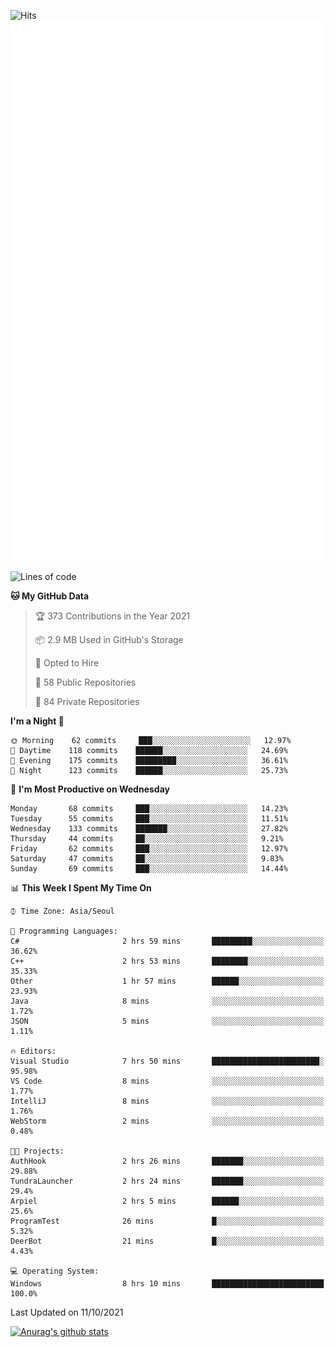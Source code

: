 ![Hits](https://hits.seeyoufarm.com/api/count/incr/badge.svg?url=https%3A%2F%2Fgithub.com%2Fkokose1234&count_bg=%2379C83D&title_bg=%23555555&icon=apple.svg&icon_color=%23E7E7E7&title=hits&edge_flat=false)
<br/>
![Metrics](https://github.com/kokose1234/kokose1234/blob/main/github-metrics.svg)

<!--START_SECTION:waka-->
![Lines of code](https://img.shields.io/badge/From%20Hello%20World%20I%27ve%20Written-11.8%20million%20lines%20of%20code-blue)

**🐱 My GitHub Data** 

> 🏆 373 Contributions in the Year 2021
 > 
> 📦 2.9 MB Used in GitHub's Storage 
 > 
> 💼 Opted to Hire
 > 
> 📜 58 Public Repositories 
 > 
> 🔑 84 Private Repositories  
 > 
**I'm a Night 🦉** 

```text
🌞 Morning    62 commits     ███░░░░░░░░░░░░░░░░░░░░░░   12.97% 
🌆 Daytime    118 commits    ██████░░░░░░░░░░░░░░░░░░░   24.69% 
🌃 Evening    175 commits    █████████░░░░░░░░░░░░░░░░   36.61% 
🌙 Night      123 commits    ██████░░░░░░░░░░░░░░░░░░░   25.73%

```
📅 **I'm Most Productive on Wednesday** 

```text
Monday       68 commits     ███░░░░░░░░░░░░░░░░░░░░░░   14.23% 
Tuesday      55 commits     ███░░░░░░░░░░░░░░░░░░░░░░   11.51% 
Wednesday    133 commits    ███████░░░░░░░░░░░░░░░░░░   27.82% 
Thursday     44 commits     ██░░░░░░░░░░░░░░░░░░░░░░░   9.21% 
Friday       62 commits     ███░░░░░░░░░░░░░░░░░░░░░░   12.97% 
Saturday     47 commits     ██░░░░░░░░░░░░░░░░░░░░░░░   9.83% 
Sunday       69 commits     ███░░░░░░░░░░░░░░░░░░░░░░   14.44%

```


📊 **This Week I Spent My Time On** 

```text
⌚︎ Time Zone: Asia/Seoul

💬 Programming Languages: 
C#                       2 hrs 59 mins       █████████░░░░░░░░░░░░░░░░   36.62% 
C++                      2 hrs 53 mins       ████████░░░░░░░░░░░░░░░░░   35.33% 
Other                    1 hr 57 mins        ██████░░░░░░░░░░░░░░░░░░░   23.93% 
Java                     8 mins              ░░░░░░░░░░░░░░░░░░░░░░░░░   1.72% 
JSON                     5 mins              ░░░░░░░░░░░░░░░░░░░░░░░░░   1.11%

🔥 Editors: 
Visual Studio            7 hrs 50 mins       ████████████████████████░   95.98% 
VS Code                  8 mins              ░░░░░░░░░░░░░░░░░░░░░░░░░   1.77% 
IntelliJ                 8 mins              ░░░░░░░░░░░░░░░░░░░░░░░░░   1.76% 
WebStorm                 2 mins              ░░░░░░░░░░░░░░░░░░░░░░░░░   0.48%

🐱‍💻 Projects: 
AuthHook                 2 hrs 26 mins       ███████░░░░░░░░░░░░░░░░░░   29.88% 
TundraLauncher           2 hrs 24 mins       ███████░░░░░░░░░░░░░░░░░░   29.4% 
Arpiel                   2 hrs 5 mins        ██████░░░░░░░░░░░░░░░░░░░   25.6% 
ProgramTest              26 mins             █░░░░░░░░░░░░░░░░░░░░░░░░   5.32% 
DeerBot                  21 mins             █░░░░░░░░░░░░░░░░░░░░░░░░   4.43%

💻 Operating System: 
Windows                  8 hrs 10 mins       █████████████████████████   100.0%

```


 Last Updated on 11/10/2021
<!--END_SECTION:waka-->

[![Anurag's github stats](https://github-readme-stats.vercel.app/api?username=kokose1234&theme=dracula)](https://github.com/anuraghazra/github-readme-stats)



	
